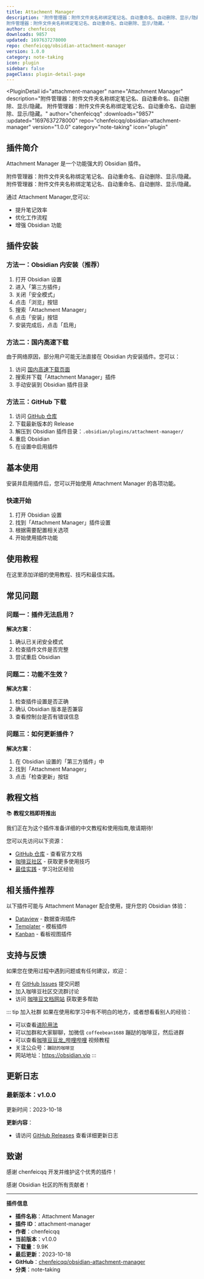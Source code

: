 ```yaml
---
title: Attachment Manager
description: '附件管理器：附件文件夹名称绑定笔记名、自动重命名、自动删除、显示/隐藏。
附件管理器：附件文件夹名称绑定笔记名、自动重命名、自动删除、显示/隐藏。'
author: chenfeicqq
downloads: 9857
updated: 1697637278000
repo: chenfeicqq/obsidian-attachment-manager
version: 1.0.0
category: note-taking
icon: plugin
sidebar: false
pageClass: plugin-detail-page
---
```


<PluginDetail
  id="attachment-manager"
  name="Attachment Manager"
  description="附件管理器：附件文件夹名称绑定笔记名、自动重命名、自动删除、显示/隐藏。
附件管理器：附件文件夹名称绑定笔记名、自动重命名、自动删除、显示/隐藏。"
  author="chenfeicqq"
  :downloads="9857"
  :updated="1697637278000"
  repo="chenfeicqq/obsidian-attachment-manager"
  version="1.0.0"
  category="note-taking"
  icon="plugin"
>

<!-- AUTO_GENERATED_START -->
## 插件简介

Attachment Manager 是一个功能强大的 Obsidian 插件。

附件管理器：附件文件夹名称绑定笔记名、自动重命名、自动删除、显示/隐藏。
附件管理器：附件文件夹名称绑定笔记名、自动重命名、自动删除、显示/隐藏。

通过 Attachment Manager,您可以:

- 提升笔记效率
- 优化工作流程
- 增强 Obsidian 功能

<!-- AUTO_GENERATED_END -->

<!-- AUTO_GENERATED_START -->
## 插件安装

### 方法一：Obsidian 内安装（推荐）

1. 打开 Obsidian 设置
2. 进入「第三方插件」
3. 关闭「安全模式」
4. 点击「浏览」按钮
5. 搜索「Attachment Manager」
6. 点击「安装」按钮
7. 安装完成后，点击「启用」

### 方法二：国内高速下载

由于网络原因，部分用户可能无法直接在 Obsidian 内安装插件。您可以：

1. 访问 [国内高速下载页面](/zh/documentation/obsidian-plugins-download.html)
2. 搜索并下载「Attachment Manager」插件
3. 手动安装到 Obsidian 插件目录

### 方法三：GitHub 下载

1. 访问 [GitHub 仓库](https://github.com/chenfeicqq/obsidian-attachment-manager)
2. 下载最新版本的 Release
3. 解压到 Obsidian 插件目录：`.obsidian/plugins/attachment-manager/`
4. 重启 Obsidian
5. 在设置中启用插件

## 基本使用

安装并启用插件后，您可以开始使用 Attachment Manager 的各项功能。

### 快速开始

1. 打开 Obsidian 设置
2. 找到「Attachment Manager」插件设置
3. 根据需要配置相关选项
4. 开始使用插件功能

<!-- AUTO_GENERATED_END -->

<!-- CUSTOM_CONTENT_START:tutorial -->
## 使用教程

在这里添加详细的使用教程、技巧和最佳实践。

<!-- CUSTOM_CONTENT_END:tutorial -->

<!-- SHARED_CONTENT_START -->
## 常见问题

### 问题一：插件无法启用？

**解决方案**：
1. 确认已关闭安全模式
2. 检查插件文件是否完整
3. 尝试重启 Obsidian

### 问题二：功能不生效？

**解决方案**：
1. 检查插件设置是否正确
2. 确认 Obsidian 版本是否兼容
3. 查看控制台是否有错误信息

### 问题三：如何更新插件？

**解决方案**：
1. 在 Obsidian 设置的「第三方插件」中
2. 找到「Attachment Manager」
3. 点击「检查更新」按钮

## 教程文档

📚 **教程文档即将推出**

我们正在为这个插件准备详细的中文教程和使用指南,敬请期待!

您可以先访问以下资源：
- [GitHub 仓库](https://github.com/chenfeicqq/obsidian-attachment-manager) - 查看官方文档
- [咖啡豆社区](/zh/bases/) - 获取更多使用技巧
- [最佳实践](/zh/best-practices/) - 学习社区经验

## 相关插件推荐

以下插件可能与 Attachment Manager 配合使用，提升您的 Obsidian 体验：

- [Dataview](/zh/plugins/dataview.html) - 数据查询插件
- [Templater](/zh/plugins/templater-obsidian.html) - 模板插件
- [Kanban](/zh/plugins/obsidian-kanban.html) - 看板视图插件

## 支持与反馈

如果您在使用过程中遇到问题或有任何建议，欢迎：

- 在 [GitHub Issues](https://github.com/chenfeicqq/obsidian-attachment-manager/issues) 提交问题
- 加入咖啡豆社区交流群讨论
- 访问 [咖啡豆文档网站](https://obsidian.vip) 获取更多帮助

::: tip 加入社群
如果在使用和学习中有不明白的地方，或者想看看别人的经验：
- 可以查看[进阶用法](/zh/advanced)
- 可以加群和大家聊聊，加微信 `coffeebean1688` 蹦跶的咖啡豆，然后进群
- 可以查看[咖啡豆豆龙_哔哩哔哩](https://space.bilibili.com/618777356) 视频教程
- 关注公众号：`蹦跶的咖啡豆`
- 网站地址：https://obsidian.vip
:::
<!-- SHARED_CONTENT_END -->

<!-- AUTO_GENERATED_START -->
## 更新日志

### 最新版本：v1.0.0

更新时间：2023-10-18

**更新内容**：
- 请访问 [GitHub Releases](https://github.com/chenfeicqq/obsidian-attachment-manager/releases) 查看详细更新日志

## 致谢

感谢 chenfeicqq 开发并维护这个优秀的插件！

感谢 Obsidian 社区的所有贡献者！

---

**插件信息**
- **插件名称**：Attachment Manager
- **插件 ID**：attachment-manager
- **作者**：chenfeicqq
- **当前版本**：v1.0.0
- **下载量**：9.9K
- **最后更新**：2023-10-18
- **GitHub**：[chenfeicqq/obsidian-attachment-manager](https://github.com/chenfeicqq/obsidian-attachment-manager)
- **分类**：note-taking
<!-- AUTO_GENERATED_END -->

</PluginDetail>

